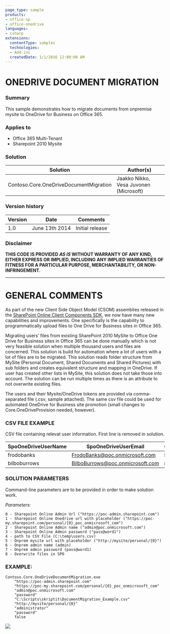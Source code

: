 ```yaml
---
page_type: sample
products:
- office-sp
- office-onedrive
languages:
- csharp
extensions:
  contentType: samples
  technologies:
  - Add-ins
  createdDate: 1/1/2016 12:00:00 AM
---
```

# ONEDRIVE DOCUMENT MIGRATION #

### Summary ###
This sample demonstrates how to migrate documents from onpremise mysite to OneDrive for Business on Office 365.

### Applies to ###
- Office 365 Multi-Tenant
- Sharepoint 2010 Mysite


### Solution ###
Solution | Author(s)
---------|----------
Contoso.Core.OneDriveDocumentMigration | Jaakko Nikko, Vesa Juvonen (Microsoft)

### Version history ###
Version  | Date | Comments
---------| -----| --------
1.0  | June 13th 2014 | Initial release

### Disclaimer ###
**THIS CODE IS PROVIDED *AS IS* WITHOUT WARRANTY OF ANY KIND, EITHER EXPRESS OR IMPLIED, INCLUDING ANY IMPLIED WARRANTIES OF FITNESS FOR A PARTICULAR PURPOSE, MERCHANTABILITY, OR NON-INFRINGEMENT.**


----------

# GENERAL COMMENTS #
As part of the new Client Side Object Model (CSOM) assemblies released in the [SharePoint Online Client Components SDK](http://www.microsoft.com/en-us/download/details.aspx?id=42038), we now have many new capabilities and improvements. One specifically is the capability to programmatically upload files to One Drive for Business sites in Office 365.

Migrating users’ files from existing SharePoint 2010 MySite to Office One Drive for Business sites in Office 365 can be done manually which is not very feasible solution when multiple thousand users and files are concerned. This solution is build for automation where a lot of users with a lot of files are to be migrated. This solution reads folder structure from MySite (Personal Document, Shared Documents and Shared Pictures) with sub folders and creates equivalent structure and mapping in OneDrive. If user has created other lists in MySite, this solution does not take those into account. The solution can be run multiple times as there is an attribute to not overwrite existing files.

The users and their Mysite/OneDrive tokens are provided via comma-separated file (.csv, sample attached). The same csv file could be used for automated OneDrive for Business site promotion (small changes to Core.OneDriveProvision needed, however).


### CSV FILE EXAMPLE ###
CSV file containing relevat user information. First line is removed in solution.

SpoOneDriveUserName | SpoOneDriveUserEmail | OnPremUserName
--------------------|----------------------|-----------------
frodobanks | FrodoBanks@poc.onmicrosoft.com | Plifispen
bilboburrows | BilboBurrows@poc.onmicrosoft.com | noter1958

### SOLUTION PARAMETERS ###
Command-line parameters are to be provided in order to make solution work.

_Parameters:_
```
0 - Sharepoint Online Admin Url ("https://poc-admin.sharepoint.com")
1 - Sharepoint Online Onedrive url with placeholder ("https://poc-my.sharepoint.com/personal/{0}_poc_onmicrosoft_com")
2 - Sharepoint Online Admin name ("admin@poc.onmicrosoft.com")
3 - Sharepoint Online Admin password ("pass@word1")
4 - path to CSV File (C:\temp\users.csv)
5 - Onprem mysite url with placeholder ("http://mysite/personal/{0}")
6 - Onprem admin name (admin)
7 - Onprem admin password (pass@word1)
8 - Overwrite files in SPO
```

### EXAMPLE: ###
```
Contoso.Core.OneDriveDocumentMigration.exe
	"https://poc-admin.sharepoint.com"
	"https://poc-my.sharepoint.com/personal/{0}_poc_onmicrosoft_com"
	"admin@poc.onmicrosoft.com"
	"password"
	"C:\Scripts\skriptit\DocumentMigration_Example.csv"
	"http://mysite/personal/{0}"
	"administrator"
	"password"
	false
```

<img src="https://telemetry.sharepointpnp.com/pnp/samples/Core.OneDriveDocumentMigration" />